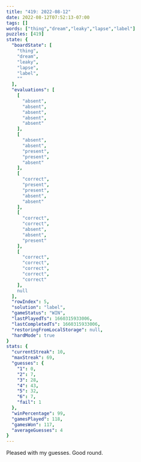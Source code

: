 ```yaml
---
title: "419: 2022-08-12"
date: 2022-08-12T07:52:13-07:00
tags: []
words: ["thing","dream","leaky","lapse","label"]
puzzles: [419]
state: {
  "boardState": [
    "thing",
    "dream",
    "leaky",
    "lapse",
    "label",
    ""
  ],
  "evaluations": [
    [
      "absent",
      "absent",
      "absent",
      "absent",
      "absent"
    ],
    [
      "absent",
      "absent",
      "present",
      "present",
      "absent"
    ],
    [
      "correct",
      "present",
      "present",
      "absent",
      "absent"
    ],
    [
      "correct",
      "correct",
      "absent",
      "absent",
      "present"
    ],
    [
      "correct",
      "correct",
      "correct",
      "correct",
      "correct"
    ],
    null
  ],
  "rowIndex": 5,
  "solution": "label",
  "gameStatus": "WIN",
  "lastPlayedTs": 1660315933006,
  "lastCompletedTs": 1660315933006,
  "restoringFromLocalStorage": null,
  "hardMode": true
}
stats: {
  "currentStreak": 10,
  "maxStreak": 69,
  "guesses": {
    "1": 0,
    "2": 7,
    "3": 28,
    "4": 43,
    "5": 32,
    "6": 7,
    "fail": 1
  },
  "winPercentage": 99,
  "gamesPlayed": 118,
  "gamesWon": 117,
  "averageGuesses": 4
}
---
```


<!-- more -->
Pleased with my guesses. Good round. 
